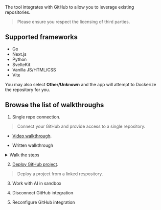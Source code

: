 The tool integrates with GitHub to allow you to leverage existing repositories.

> Please ensure you respect the licensing of third parties.

## Supported frameworks

- Go
- Next.js
- Python
- SvelteKit
- Vanilla JS/HTML/CSS
- Vite

You may also select **Other/Unknown** and the app will attempt to Dockerize the repository for you.

## Browse the list of walkthroughs

1. Single repo connection.

> Connect your GitHub and provide access to a single repository.

- [Video walkthrough](https://github.com/NodeOps-app/beta-deploy/issues/4#issuecomment-3311163783).

- Written walkthrough

<details>
  <summary>Walk the steps</summary>

1. Logged into the app, click on **New Project**.
2. Click on **Import Github Repository**.
3. Decide between **All repositories** and **Only select repositories**.
4. If selecting, choose the relevant repos (you can always configure the access from GitHub again later).
5. Click on **Install**.
6. Verify according to your GitHub verification method.

> You may need to re-login if this issue was not fixed yet!

</details>

<!-- 
To revoke OAuth apps or GitHub Apps

Go to GitHub > Your profile pic > Settings → [Integrations] Applications
.

Select the tab **Installed GitHub Apps** > NodeOps Build0 > click Configure


You may:

Suspend your installation: click Suspend
Uninstall the app: click Uninstall
Or recurate the repository access to add all repositories or select a new subset of repositories

 -->

2. [Deploy GitHub project](https://github.com/NodeOps-app/beta-deploy/issues/4#issuecomment-3311555723).
> Deploy a project from a linked respository.

3. Work with AI in sandbox

<!-- todo -->

4. Disconnect GitHub integration

<!-- todo -->

5. Reconfigure GitHub integration

<!-- todo -->
